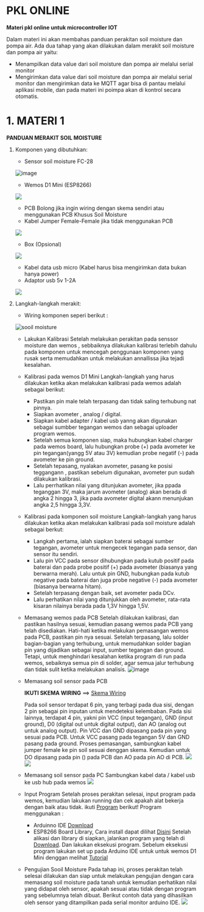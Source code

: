 # PKL ONLINE 

**Materi pkl online untuk microcontroller IOT**

Dalam materi ini akan membahas panduan perakitan soil moisture dan pompa air.
Ada dua tahap yang akan dilakukan dalam merakit soil moisture dan pompa air yaitu: 
- Menampilkan data value dari soil moisture dan pompa air melalui serial monitor
- Mengirimkan data value dari soil moisture dan pompa air melalui serial monitor dan mengirimkan data ke MQTT agar bisa di pantau melalui aplikasi mobile, dan pada materi ini poimpa akan di kontrol secara otomatis.
 
 
 # 1. MATERI 1
 
 **PANDUAN MERAKIT SOIL MOISTURE**
 1. Komponen yang dibutuhkan:
    - Sensor soil moisture FC-28
    
    ![image](https://user-images.githubusercontent.com/18458955/94101022-38fef980-fe59-11ea-9c25-cd27c81c8872.png)

    - Wemos D1 Mini (ESP8266)
    
    ![](https://grobotronics.com/images/detailed/112/wemos-d1-mini-esp8266-wifi-development-board-0_grobo.jpg)
    
    - PCB Bolong jika ingin wiring dengan skema sendiri atau menggunakan PCB Khusus Soil Moisture
    - Kabel Jumper Female-Female jika tidak menggunakan PCB 
    
    ![](https://s1.bukalapak.com/img/134621537/w-1000/Kabel_Jumper_Female___Female_Breadboard_Arduino_Wire_Sensor_.jpg)

    - Box (Opsional)
    
    ![](https://ecs7.tokopedia.net/img/cache/700/product-1/2020/7/19/1060408/1060408_6cbbff5d-9f36-4815-8747-6aa81a5d4fe5_700_700)
    
    - Kabel data usb micro (Kabel harus bisa mengirimkan data bukan hanya power)
    - Adaptor usb 5v 1-2A 
    
    ![](https://www.jakartanotebook.com/images/products/14/63/7501/3/travel-adapter-charge-5v-20a-for-samsung-galaxy-note-ii-white-2.jpg)
   
   
  2. Langkah-langkah merakit:
  
     - Wiring komponen seperi berikut :
     
     ![sooil moisture](https://user-images.githubusercontent.com/18458955/94108775-1c1ef200-fe6a-11ea-9abd-34e59751b45c.png)

     - Lakukan Kalibrasi
       Setelah melakukan perakitan pada senssor moisture dan wemos , sebbaiknya dilakukan kalibrasi terlebih dahulu pada komponen untuk mencegah penggunaan komponen yang rusak serta memudahkan untuk melakukan annallissa jika tejadi kesalahan.
      - Kalibrasi pada wemos D1 Mini
       Langkah-langkah yang harus dilakukan ketika akan melakukan kalibrasi pada wemos adalah sebagai berikut:
        - Pastikan pin male  telah terpasang dan tidak saling terhubung nat pinnya.
        - Siapkan avometer , analog / digital.
        - Siapkan kabel adapter / kabel usb yanng akan digunakan sebagai sumbber tegangan wemos dan sebagai uploader program wemos.
        - Setelah semua komponen siap, maka hubungkan kabel charger pada wemos board, lalu hubungkan probe (+) pada avometer ke pin tegangan(yangg 5V atau 3V) kemudian probe negatif (-) pada avometer ke pin ground.
        - Setelah tepasang, nyalakan avometer, pasang ke posisi teggangann , pastikan sebelum digunakan, avometer pun sudah dilakukan kalibrasi.
        - Lalu perrhatikan nilai yang ditunjukan avometer, jika ppada teganggan 3V, maka jarum avometer (analog) akan berada di angka 2 hingga 3, jika pada avometer digital akann menunjukan angka 2,5 hingga 3,3V.
            
      - Kalibrasi pada komponen soil moisture
       Langkah-langkah  yang harus dilakukan ketika akan melakukan kalibrasi pada soil moisture adalah sebagai berkut:
        - Langkah pertama, ialah siapkan baterai sebagai sumber tegangan, avometer untuk mengecek tegangan pada sensor, dan sensor itu sendiri.
        - Lalu pin VCC pada sensor dihubungkan pada kutub positif pada baterai dan pada probe positif (+) pada avometer (biasanya yang berwarna merah). Lalu untuk pin GND, hubungkan pada kutub negative pada baterai dan juga probe negative (-) pada avometer (biasanya berwarna hitam).
        - Setelah terpasang dengan baik, set avometer pada DCv.
        - Lalu perhatikan nilai yang ditunjukkan oleh avometer, rata-rata kisaran nilainya berada pada 1,3V hingga 1,5V.
        
       - Memasang wemos pada PCB
            Setelah dilakukan kalibrasi, dan pastikan hasilnya sesuai, kemudian pasang wemos pada PCB yang telah disediakan. Hati-hati ketika melakukan pemasangan wemos pada PCB, pastikan pin nya sesuai. Setelah terpasang, lalu solder bagian-bagian yang terhubung, untuk memudahkan solder bagian pin yang dijadikan sebagai input, sumber tegangan dan ground. Tetapi, untuk menghindari kesalahan ketika program di run pada wemos, sebaiknya semua pin di solder, agar semua jalur terhubung dan tidak sulit ketika melakukan analisis.
            ![image](https://user-images.githubusercontent.com/18458955/94388790-40374780-0178-11eb-888a-2686de828357.png)
            
       - Memasang soil sensor pada PCB
       
            **IKUTI SKEMA WIRING** ==> [Skema Wiring](https://user-images.githubusercontent.com/18458955/94108775-1c1ef200-fe6a-11ea-9abd-34e59751b45c.png)
            
            Pada soil sensor terdapat 6 pin, yang terbagi pada dua sisi, dengan 2 pin sebagai pin inputan untuk mendeteksi kelembaban. Pada sisi lainnya, terdapat 4 pin, yakni pin VCC (input tegangan), GND (input ground), D0 (digital out untuk digital output), dan AO (analog out untuk analog output). Pin VCC dan GND dipasang pada pin yang sesuai pada PCB. Untuk VCC pasang pada tegangan 5V dan GND pasang pada ground. 
Proses pemasangan, sambungkan  kabel jumper female ke pin soil sesuai denggan skema. Kemudian untuk DO dipasang pada pin () pada PCB dan AO pada pin AO di PCB. 
            ![](https://www.circuitstoday.com/wp-content/uploads/2017/03/Pin-out.jpg)
            ![](https://cf.shopee.co.id/file/5fc160e882d3b7c741788f8502149ddb)
       - Memasang soil sensor pada PC
           Sambungkan kabel data / kabel usb ke usb hub pada wemos 
           ![](https://devonhubner.org/pix/wemos_d1_mini_usb_connected_for_flashing.jpg)
       - Input Program
           Setelah proses perakitan selesai, input program pada wemos, kemudian lakukan running dan cek apakah alat bekerja dengan baik atau tidak.
           ikuti [Program](https://github.com/pptik/pkl-online-iot/tree/master/Microcontroller/Tahap-1-Serial-Monitor/soil-moisture-serial) berikut!
           Program menggunakan : 
           - Arduinno IDE [Download](https://www.arduino.cc/download_handler.php?f=/arduino-1.8.13-windows.exe)
           - ESP8266 Board Library, Cara install dapat dilihat [Disini](https://kelasrobot.com/2-cara-sukses-pasang-install-board-esp8226-ke-arduino-ide/)
           Setelah alikasi dan library di siapkan, jalankan program yang telah di [Download](https://github.com/pptik/pkl-online-iot/blob/master/Microcontroller/Tahap-1-Serial-Monitor/soil-moisture-serial/soil-moisture-serial.ino). Dan lakukan eksekusi program. Sebelum eksekusi program lakukan set up pada Arduino IDE untuk untuk wemos D1 Mini denggan melihat [Tutorial](http://www.jogjarobotika.com/blog/tutorial-install-wemos-pada-arduino-ide-b135.html)
        - Pengujian Sooil Moisture
          Pada tahap ini, proses perakitan telah selesai dilakukan dan siap untuk melakukan pengujian dengan cara memasang soil moisture pada tanah untuk kemudian perhatikan nilai yang didapat oleh sensor, apakah sesuai atau tidak dengan program yang sebelumnya telah dibuat.
Berikut contoh data yang dihasilkan oleh sensor yang ditampilkan pada serial monitor arduino IDE.
          ![](https://drive.google.com/file/d/1XTfpSAnyI0w0nNSQ30Bz9QU4fxx0ecy0/view?usp=sharing)
       
       
           
           
        
        
            
        
            
            
       
            

